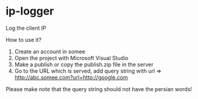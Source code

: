 # ip-logger
Log the client IP

How to use it?
1. Create an account in somee
2. Open the project with Microsoft Visual Studio
3. Make a publish or copy the publish.zip file in the server
4. Go to the URL which is served, add query string with url => http://abc.somee.com?url=http://google.com

Please make note that the query string should not have the persian words!
